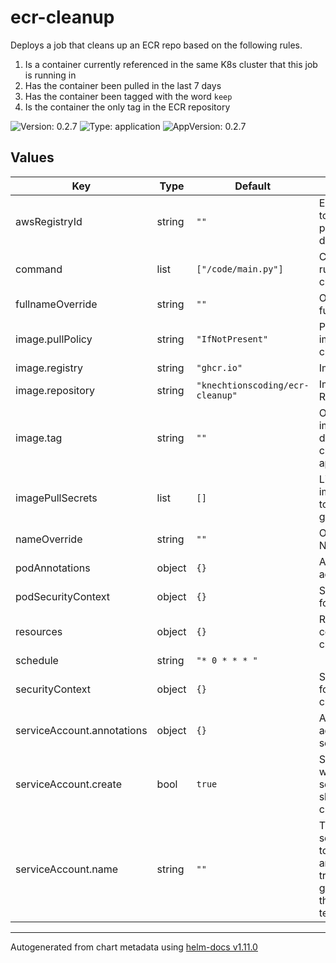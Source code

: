 # ecr-cleanup

Deploys a job that cleans up an ECR repo based on the following rules.
1. Is a container currently referenced in the same K8s cluster that this job is running in
2. Has the container been pulled in the last 7 days
3. Has the container been tagged with the word `keep`
4. Is the container the only tag in the ECR repository

![Version: 0.2.7](https://img.shields.io/badge/Version-0.2.7-informational?style=flat-square) ![Type: application](https://img.shields.io/badge/Type-application-informational?style=flat-square) ![AppVersion: 0.2.7](https://img.shields.io/badge/AppVersion-0.2.7-informational?style=flat-square)

## Values

| Key | Type | Default | Description |
|-----|------|---------|-------------|
| awsRegistryId | string | `""` | ECR Registry ID to override picking the default |
| command | list | `["/code/main.py"]` | Command being run by the cronjob |
| fullnameOverride | string | `""` | Override fullname |
| image.pullPolicy | string | `"IfNotPresent"` | Pull Policy for images in cronjob |
| image.registry | string | `"ghcr.io"` | Image Registry |
| image.repository | string | `"knechtionscoding/ecr-cleanup"` | Image Repository |
| image.tag | string | `""` | Overrides the image tag whose default is the chart appVersion. |
| imagePullSecrets | list | `[]` | List of imagePullSecrets to use when getting images |
| nameOverride | string | `""` | Overriding the Name |
| podAnnotations | object | `{}` | Annotations to add to the pod |
| podSecurityContext | object | `{}` | Security Context for Pod |
| resources | object | `{}` | Resources for container in cronjob |
| schedule | string | `"* 0 * * * "` |  |
| securityContext | object | `{}` | Security Context for container in cronjob |
| serviceAccount.annotations | object | `{}` | Annotations to add to the service account |
| serviceAccount.create | bool | `true` | Specifies whether a service account should be created |
| serviceAccount.name | string | `""` | The name of the service account to use. If not set and create is true, a name is generated using the fullname template |

----------------------------------------------
Autogenerated from chart metadata using [helm-docs v1.11.0](https://github.com/norwoodj/helm-docs/releases/v1.11.0)
